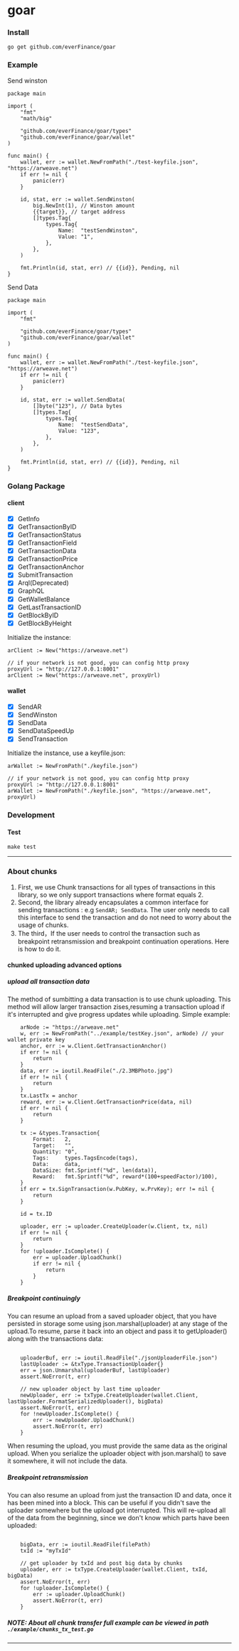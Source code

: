 # goar

### Install

```
go get github.com/everFinance/goar
```

### Example

Send winston

```golang
package main

import (
	"fmt"
	"math/big"

	"github.com/everFinance/goar/types"
	"github.com/everFinance/goar/wallet"
)

func main() {
	wallet, err := wallet.NewFromPath("./test-keyfile.json", "https://arweave.net")
	if err != nil {
		panic(err)
	}

	id, stat, err := wallet.SendWinston(
		big.NewInt(1), // Winston amount
		{{target}}, // target address
		[]types.Tag{
			types.Tag{
				Name:  "testSendWinston",
				Value: "1",
			},
		},
	)

	fmt.Println(id, stat, err) // {{id}}, Pending, nil
}

```

Send Data

```golang
package main

import (
	"fmt"

	"github.com/everFinance/goar/types"
	"github.com/everFinance/goar/wallet"
)

func main() {
	wallet, err := wallet.NewFromPath("./test-keyfile.json", "https://arweave.net")
	if err != nil {
		panic(err)
	}

	id, stat, err := wallet.SendData(
		[]byte("123"), // Data bytes
		[]types.Tag{
			types.Tag{
				Name:  "testSendData",
				Value: "123",
			},
		},
	)

	fmt.Println(id, stat, err) // {{id}}, Pending, nil
}
```

### Golang Package

#### client

- [x] GetInfo
- [x] GetTransactionByID
- [x] GetTransactionStatus
- [x] GetTransactionField
- [x] GetTransactionData
- [x] GetTransactionPrice
- [x] GetTransactionAnchor
- [x] SubmitTransaction
- [x] Arql(Deprecated)
- [x] GraphQL
- [x] GetWalletBalance
- [x] GetLastTransactionID
- [x] GetBlockByID
- [x] GetBlockByHeight

Initialize the instance:

```golang
arClient := New("https://arweave.net")

// if your network is not good, you can config http proxy
proxyUrl := "http://127.0.0.1:8001"
arClient := New("https://arweave.net", proxyUrl)
```

#### wallet

- [x] SendAR
- [x] SendWinston
- [x] SendData
- [x] SendDataSpeedUp
- [x] SendTransaction

Initialize the instance, use a keyfile.json:

```golang
arWallet := NewFromPath("./keyfile.json")

// if your network is not good, you can config http proxy
proxyUrl := "http://127.0.0.1:8001"
arWallet := NewFromPath("./keyfile.json", "https://arweave.net", proxyUrl)
```

### Development

#### Test

```
make test
```
---
### About chunks
1. First, we use Chunk transactions for all types of transactions in this library, so we only support transactions where format equals 2.
2. Second, the library already encapsulates a common interface for sending transactions : e.g `SendAR; SendData`. The user only needs to call this interface to send the transaction and do not need to worry about the usage of chunks.
3. The third，If the user needs to control the transaction such as breakpoint retransmission and breakpoint continuation operations. Here is how to do it.

#### chunked uploading advanced options
##### upload all transaction data
The method of sumbitting a data transaction is to use chunk uploading. This method will allow larger transaction zises,resuming a transaction upload if it's interrupted and give progress updates while uploading.
Simple example:

```golang
    arNode := "https://arweave.net"
	w, err := NewFromPath("../example/testKey.json", arNode) // your wallet private key
    anchor, err := w.Client.GetTransactionAnchor()
	if err != nil {
		return
	}
	data, err := ioutil.ReadFile("./2.3MBPhoto.jpg")
	if err != nil {
	    return
	}
	tx.LastTx = anchor
    reward, err := w.Client.GetTransactionPrice(data, nil)
	if err != nil {
		return
	}

	tx := &types.Transaction{
		Format:   2,
		Target:   "",
		Quantity: "0",
		Tags:     types.TagsEncode(tags),
		Data:     data,
		DataSize: fmt.Sprintf("%d", len(data)),
		Reward:   fmt.Sprintf("%d", reward*(100+speedFactor)/100),
	}
	if err = tx.SignTransaction(w.PubKey, w.PrvKey); err != nil {
		return
	}

	id = tx.ID

	uploader, err := uploader.CreateUploader(w.Client, tx, nil)
	if err != nil {
		return
	}
	for !uploader.IsComplete() {
		err = uploader.UploadChunk()
		if err != nil {
			return
		}
	}
```
##### Breakpoint continuingly
You can resume an upload from a saved uploader object, that you have persisted in storage some using json.marshal(uploader) at any stage of the upload.To resume, parse it back into an object and pass it to getUploader() along with the transactions data:
```

    uploaderBuf, err := ioutil.ReadFile("./jsonUploaderFile.json")
	lastUploader := &txType.TransactionUploader{}
	err = json.Unmarshal(uploaderBuf, lastUploader)
	assert.NoError(t, err)

	// new uploader object by last time uploader
	newUploader, err := txType.CreateUploader(wallet.Client, lastUploader.FormatSerializedUploader(), bigData)
	assert.NoError(t, err)
	for !newUploader.IsComplete() {
		err := newUploader.UploadChunk()
		assert.NoError(t, err)
	}
```
When resuming the upload, you must provide the same data as the original upload. When you serialize the uploader object with json.marshal() to save it somewhere, it will not include the data.
##### Breakpoint retransmission
You can also resume an upload from just the transaction ID and data, once it has been mined into a block. This can be useful if you didn't save the uploader somewhere but the upload got interrupted. This will re-upload all of the data from the beginning, since we don't know which parts have been uploaded:

```golang

    bigData, err := ioutil.ReadFile(filePath)
    txId := "myTxId"

    // get uploader by txId and post big data by chunks
	uploader, err := txType.CreateUploader(wallet.Client, txId, bigData)
	assert.NoError(t, err)
	for !uploader.IsComplete() {
		err := uploader.UploadChunk()
		assert.NoError(t, err)
	}
```

##### NOTE: About all chunk transfer full example can be viewed in path `./example/chunks_tx_test.go`
---